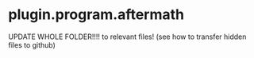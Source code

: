 # plugin.program.aftermath
UPDATE WHOLE FOLDER!!!! to relevant files!
(see how to transfer hidden files to github)
